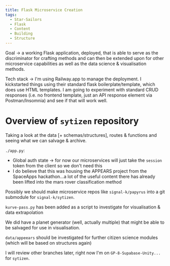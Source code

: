 ```yaml
---
title: Flask Microservice Creation
tags:
  - Star-Sailors
  - Flask
  - Content
  - Building
  - Structure
---
```

Goal -> a working Flask application, deployed, that is able to serve as the discriminator for crafting methods and can then be extended upon for other microservice capabilities as well as the data science & visualisation methods.

Tech stack ->
I'm using Railway.app to manage the deployment. I kickstarted things using their standard flask boilerplate/template, which does use HTML templates. I am going to experiment with standard CRUD responses (i.e. no frontend template, just an API response element via Postman/Insomnia) and see if that will work well.

# Overview of `sytizen` repository
Taking a look at the data [+ schemas/structures], routes & functions and seeing what we can salvage & archive.

`./app.py`:
* Global auth state -> for now our microservices will just take the `session` token from the client so we don't need this
* I do believe that this was housing the APPEARS project from the SpaceApps hackathon...a lot of the useful content there has already been lifted into the mars rover classification method

Possibly we should make microservice repos like `signal-k/papyrus` into a git submodule for `signal-k/sytizen`.

`kurve-pass.py` has been added as a script to investigate for visualisation & data extrapolation

We did have a planet generator (well, actually multiple) that might be able to be salvaged for use in visualisation. 

`data/appeears` should be investigated for further citizen science modules (which will be based on structures again)

I will review other branches later, right now I'm on `GP-8-Supabase-Unity...` for `sytizen`.